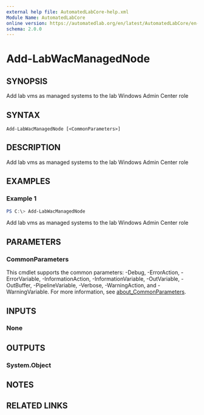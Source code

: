 ```yaml
---
external help file: AutomatedLabCore-help.xml
Module Name: AutomatedLabCore
online version: https://automatedlab.org/en/latest/AutomatedLabCore/en-us/Add-LabWacManagedNode
schema: 2.0.0
---
```


# Add-LabWacManagedNode

## SYNOPSIS
Add lab vms as managed systems to the lab Windows Admin Center role

## SYNTAX

```
Add-LabWacManagedNode [<CommonParameters>]
```

## DESCRIPTION
Add lab vms as managed systems to the lab Windows Admin Center role

## EXAMPLES

### Example 1
```powershell
PS C:\> Add-LabWacManagedNode
```

Add lab vms as managed systems to the lab Windows Admin Center role

## PARAMETERS

### CommonParameters
This cmdlet supports the common parameters: -Debug, -ErrorAction, -ErrorVariable, -InformationAction, -InformationVariable, -OutVariable, -OutBuffer, -PipelineVariable, -Verbose, -WarningAction, and -WarningVariable. For more information, see [about_CommonParameters](http://go.microsoft.com/fwlink/?LinkID=113216).

## INPUTS

### None
## OUTPUTS

### System.Object
## NOTES

## RELATED LINKS

